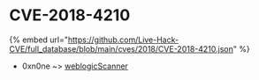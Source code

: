 # CVE-2018-4210
{% embed url="https://github.com/Live-Hack-CVE/full_database/blob/main/cves/2018/CVE-2018-4210.json" %}

* 0xn0ne ~> [weblogicScanner](https://www.alice-snow.ru/2018/database/cve-2018-4210/weblogicscanner-0xn0ne)